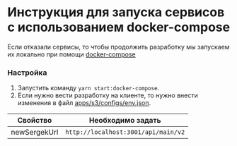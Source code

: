 # Инструкция для запуска сервисов с использованием docker-compose

Если отказали сервисы, то чтобы продолжить разработку мы запускаем их локально при помощи [docker-compose](./docker-compose.development.yml)

### Настройка

1. Запустить команду `yarn start:docker-compose`.
2. Если нужно вести разработку на клиенте, то нужно внести изменения в файл [apps/s3/configs/env.json](./apps/s3/configs/env.json).

| Свойство     | Необходимо задать                   |
| ------------ | ----------------------------------- |
| newSergekUrl | `http://localhost:3001/api/main/v2` |
